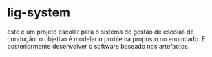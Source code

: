 # lig-system
este é um projeto escolar para o sistema de gestão de escolas de condução.
o objetivo é modelar o problema proposto no enunciado.
E posteriormente desenvolver o software baseado nos artefactos.

